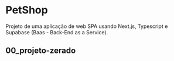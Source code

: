 # PetShop

Projeto de uma aplicação de web SPA usando Next.js, Typescript e Supabase (Baas - Back-End as a Service).

## 00_projeto-zerado
